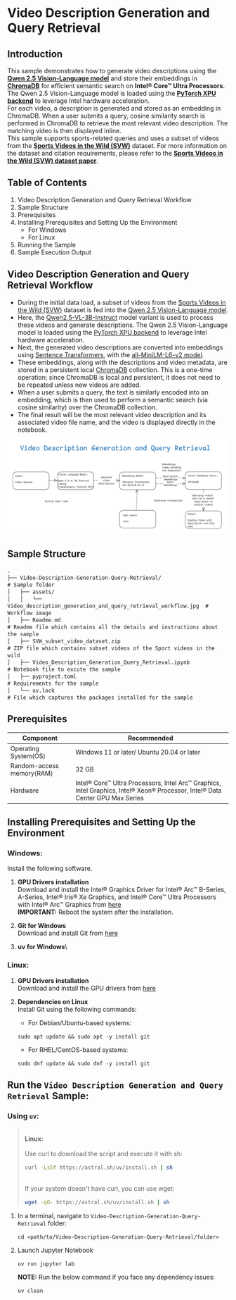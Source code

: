 # Video Description Generation and Query Retrieval
## Introduction
This sample demonstrates how to generate video descriptions using the [**Qwen 2.5 Vision-Language model**](https://github.com/QwenLM/Qwen2.5-VL) and store their embeddings in [**ChromaDB**](https://www.trychroma.com/) for efficient semantic search on **Intel® Core™ Ultra Processors**. The Qwen 2.5 Vision-Language model is loaded using the [**PyTorch XPU backend**](https://docs.pytorch.org/docs/stable/notes/get_start_xpu.html) to leverage Intel hardware acceleration.\
For each video, a description is generated and stored as an embedding in ChromaDB. When a user submits a query, cosine similarity search is performed in ChromaDB to retrieve the most relevant video description. The matching video is then displayed inline.\
This sample supports sports-related queries and uses a subset of videos from the [**Sports Videos in the Wild (SVW)**](https://cvlab.cse.msu.edu/project-svw.html) dataset. For more information on the dataset and citation requirements, please refer to the [**Sports Videos in the Wild (SVW) dataset paper**](https://cvlab.cse.msu.edu/project-svw.html#:~:text=SVW%20Download,Bibtex%20%7C%20PDF).

## Table of Contents
1. Video Description Generation and Query Retrieval Workflow
2. Sample Structure
3. Prerequisites
4. Installing Prerequisites and Setting Up the Environment
   - For Windows
   - For Linux
5. Running the Sample
6. Sample Execution Output

## Video Description Generation and Query Retrieval Workflow
- During the initial data load, a subset of videos from the [Sports Videos in the Wild (SVW)](https://cvlab.cse.msu.edu/project-svw.html) dataset is fed into the [Qwen 2.5 Vision-Language model](https://github.com/QwenLM/Qwen2.5-VL).
- Here, the [Qwen2.5-VL-3B-Instruct](https://huggingface.co/Qwen/Qwen2.5-VL-3B-Instruct) model variant is used to process these videos and generate descriptions. The Qwen 2.5 Vision-Language model is loaded using the [PyTorch XPU backend](https://docs.pytorch.org/docs/stable/notes/get_start_xpu.html) to leverage Intel hardware acceleration.
- Next, the generated video descriptions are converted into embeddings using [Sentence Transformers](https://sbert.net/), with the [all-MiniLM-L6-v2 model](https://huggingface.co/sentence-transformers/all-MiniLM-L6-v2).
- These embeddings, along with the descriptions and video metadata, are stored in a persistent local [ChromaDB](https://www.trychroma.com/) collection. This is a one-time operation; since ChromaDB is local and persistent, it does not need to be repeated unless new videos are added.
- When a user submits a query, the text is similarly encoded into an embedding, which is then used to perform a semantic search (via cosine similarity) over the ChromaDB collection.
- The final result will be the most relevant video description and its associated video file name, and the video is displayed directly in the notebook.

![How it works](./assets/Video_description_generation_and_query_retrieval_workflow.jpg)

## Sample Structure

    .
    ├── Video-Description-Generation-Query-Retrieval/                          # Sample folder
    │   ├── assets/
    │   │   └── Video_description_generation_and_query_retrieval_workflow.jpg  # Workflow image
    │   ├── Readme.md                                                          # Readme file which contains all the details and instructions about the sample      
    │   ├── SVW_subset_video_dataset.zip                                       # ZIP file which contains subset videos of the Sport videos in the wild 
    │   ├── Video_Description_Generation_Query_Retrieval.ipynb                 # Notebook file to excute the sample
    │   ├── pyproject.toml                                                     # Requirements for the sample
    │   └── uv.lock                                                            # File which captures the packages installed for the sample

## Prerequisites

| Component      | Recommended                                             |
| -------------- | ------------------------------------------------------- |
| Operating System(OS)             | Windows 11 or later/ Ubuntu 20.04 or later                    |
| Random-access memory(RAM)          | 32 GB                                                   |
| Hardware | Intel® Core™ Ultra Processors, Intel Arc™ Graphics, Intel Graphics, Intel® Xeon® Processor, Intel® Data Center GPU Max Series |


## Installing Prerequisites and Setting Up the Environment
### Windows:
Install the following software.
1. **GPU Drivers installation**\
   Download and install the Intel® Graphics Driver for Intel® Arc™ B-Series, A-Series, Intel® Iris® Xe Graphics, and Intel® Core™ Ultra Processors with Intel® Arc™ Graphics from [here](https://www.intel.com/content/www/us/en/download/785597/intel-arc-iris-xe-graphics-windows.html)\
   **IMPORTANT:** Reboot the system after the installation.

2. **Git for Windows**\
   Download and install Git from [here](https://git-scm.com/downloads/win)

3. **uv for Windows**\

### Linux:
1. **GPU Drivers installation**\
   Download and install the GPU drivers from [here](https://dgpu-docs.intel.com/driver/client/overview.html)

2. **Dependencies on Linux**\
   Install Git using the following commands:
   - For Debian/Ubuntu-based systems:
   ```
   sudo apt update && sudo apt -y install git
   ```
   - For RHEL/CentOS-based systems:
   ```
   sudo dnf update && sudo dnf -y install git
   ```

## Run the `Video Description Generation and Query Retrieval` Sample:

### Using `uv`:
> 
> </br> **Linux:** </br>
> </br> Use curl to download the script and execute it with sh:
> ```bash
> curl -LsSf https://astral.sh/uv/install.sh | sh
> ```
>
> </br> If your system doesn't have curl, you can use wget:
> ```bash
> wget -qO- https://astral.sh/uv/install.sh | sh
> ```
   
1. In a terminal, navigate to `Video-Description-Generation-Query-Retrieval` folder:
   ```
   cd <path/to/Video-Description-Generation-Query-Retrieval/folder>
   ```
   
2. Launch Jupyter Notebook

   ```
   uv run jupyter lab
   ```
   **NOTE:** Run the below command if you face any dependency issues:
   ```
   uv clean
   ```
